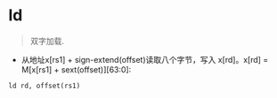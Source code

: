 # ld

> 双字加载.

- 从地址x[rs1] + sign-extend(offset)读取八个字节，写入 x[rd]。x[rd] = M[x[rs1] + sext(offset)][63:0]:

`ld rd, offset(rs1)`

